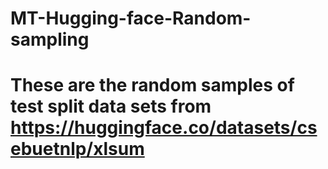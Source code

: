 # MT-Hugging-face-Random-sampling
# These are the random samples of test split data sets from https://huggingface.co/datasets/csebuetnlp/xlsum
